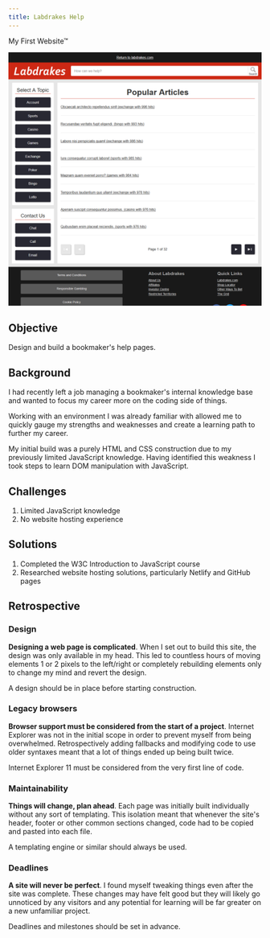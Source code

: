 ```yaml
---
title: Labdrakes Help
---
```


My First Website&trade;

![Screenshot of Labdrakes Help home page](/img/labdrakes-help-screenshot.png)

## Objective
Design and build a bookmaker's help pages.

## Background
I had recently left a job managing a bookmaker's internal knowledge base and wanted to focus my career more on the coding side of things.

Working with an environment I was already familiar with allowed me to quickly gauge my strengths and weaknesses and create a learning path to further my career.

My initial build was a purely HTML and CSS construction due to my previously limited JavaScript knowledge. Having identified this weakness I took steps to learn DOM manipulation with JavaScript.

## Challenges
1. Limited JavaScript knowledge
1. No website hosting experience

## Solutions
1. Completed the W3C Introduction to JavaScript course
1. Researched website hosting solutions, particularly Netlify and GitHub pages

## Retrospective

### Design
**Designing a web page is complicated**. When I set out to build this site, the design was only available in my head. This led to countless hours of moving elements 1 or 2 pixels to the left/right or completely rebuilding elements only to change my mind and revert the design.

A design should be in place before starting construction.

### Legacy browsers
**Browser support must be considered from the start of a project**. Internet Explorer was not in the initial scope in order to prevent myself from being overwhelmed. Retrospectively adding fallbacks and modifying code to use older syntaxes meant that a lot of things ended up being built twice.

Internet Explorer 11 must be considered from the very first line of code.

### Maintainability
**Things will change, plan ahead**. Each page was initially built individually without any sort of templating. This isolation meant that whenever the site's header, footer or other common sections changed, code had to be copied and pasted into each file.

A templating engine or similar should always be used.

### Deadlines
**A site will never be perfect**. I found myself tweaking things even after the site was complete. These changes may have felt good but they will likely go unnoticed by any visitors and any potential for learning will be far greater on a new unfamiliar project.

Deadlines and milestones should be set in advance.